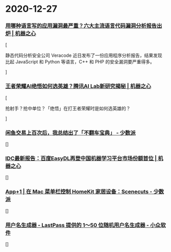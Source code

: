 
# 2020-12-27

### [用哪种语言写的应用漏洞最严重？六大主流语言代码漏洞分析报告出炉 | 机器之心](https://www.jiqizhixin.com/articles/2020-12-27-2)

[<p class="article__summary">静态代码分析安全公司 Veracode 近日发布了一份应用程序分析报告，结果发现比起 JavaScript 和 Python 等语言，C++ 和 PHP 的安全漏洞要严重得多。</p>]

### [王者荣耀AI绝悟如何选英雄？腾讯AI Lab新研究揭秘 | 机器之心](https://www.jiqizhixin.com/articles/2020-12-27)

[<p class="article__summary">抢射手？抢中单位？「绝悟」在打王者荣耀时是如何选英雄的？</p>]

### [闲鱼交易上百次后，我总结出了「不翻车宝典」 - 少数派](https://sspai.com/post/64206)

[]

### [IDC最新报告：百度EasyDL再登中国机器学习平台市场份额首位 | 机器之心](https://www.jiqizhixin.com/articles/2020-12-27-3)

[]

### [App+1 | 在 Mac 菜单栏控制 HomeKit 家居设备：Scenecuts - 少数派](https://sspai.com/post/64241)

[]

### [用户名生成器 - LastPass 提供的 1～50 位随机用户名生成器 - 小众软件](https://www.appinn.com/username-generator-by-lastpass/)

[]